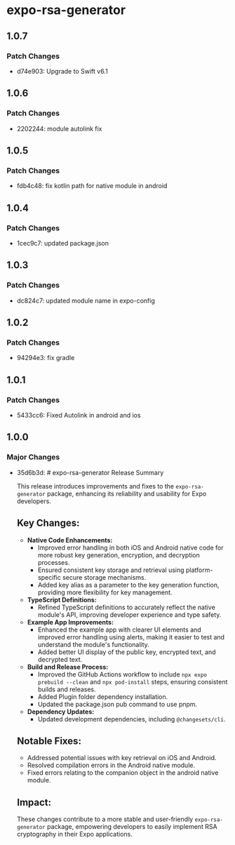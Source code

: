 # expo-rsa-generator

## 1.0.7

### Patch Changes

- d74e903: Upgrade to Swift v6.1

## 1.0.6

### Patch Changes

- 2202244: module autolink fix

## 1.0.5

### Patch Changes

- fdb4c48: fix kotlin path for native module in android

## 1.0.4

### Patch Changes

- 1cec9c7: updated package.json

## 1.0.3

### Patch Changes

- dc824c7: updated module name in expo-config

## 1.0.2

### Patch Changes

- 94294e3: fix gradle

## 1.0.1

### Patch Changes

- 5433cc6: Fixed Autolink in android and ios

## 1.0.0

### Major Changes

- 35d6b3d: # expo-rsa-generator Release Summary

  This release introduces improvements and fixes to the `expo-rsa-generator` package, enhancing its reliability and usability for Expo developers.

  ## Key Changes:

  - **Native Code Enhancements:**
    - Improved error handling in both iOS and Android native code for more robust key generation, encryption, and decryption processes.
    - Ensured consistent key storage and retrieval using platform-specific secure storage mechanisms.
    - Added key alias as a parameter to the key generation function, providing more flexibility for key management.
  - **TypeScript Definitions:**
    - Refined TypeScript definitions to accurately reflect the native module's API, improving developer experience and type safety.
  - **Example App Improvements:**
    - Enhanced the example app with clearer UI elements and improved error handling using alerts, making it easier to test and understand the module's functionality.
    - Added better UI display of the public key, encrypted text, and decrypted text.
  - **Build and Release Process:**
    - Improved the GitHub Actions workflow to include `npx expo prebuild --clean` and `npx pod-install` steps, ensuring consistent builds and releases.
    - Added Plugin folder dependency installation.
    - Updated the package.json pub command to use pnpm.
  - **Dependency Updates:**
    - Updated development dependencies, including `@changesets/cli`.

  ## Notable Fixes:

  - Addressed potential issues with key retrieval on iOS and Android.
  - Resolved compilation errors in the Android native module.
  - Fixed errors relating to the companion object in the android native module.

  ## Impact:

  These changes contribute to a more stable and user-friendly `expo-rsa-generator` package, empowering developers to easily implement RSA cryptography in their Expo applications.
